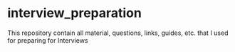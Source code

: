 # interview_preparation
This repository contain all material, questions, links, guides, etc. that I used for preparing for Interviews
